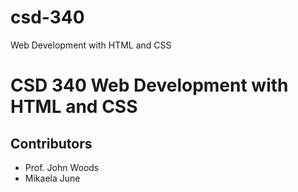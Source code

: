 # csd-340
Web Development with HTML and CSS
# CSD 340 Web Development with HTML and CSS
## Contributors
* Prof. John Woods
* Mikaela June

